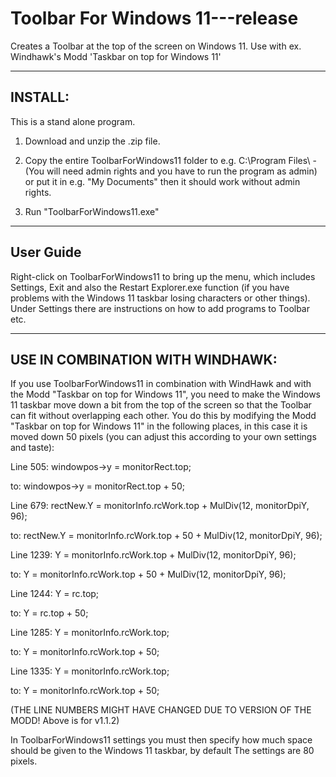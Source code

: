 # Toolbar For Windows 11---release
Creates a Toolbar at the top of the screen on Windows 11. Use with ex. Windhawk's Modd 'Taskbar on top for Windows 11' 

----------------------------------
INSTALL:
----------------------------------
This is a stand alone program.

1. Download and unzip the .zip file.

2. Copy the entire ToolbarForWindows11 folder to e.g.
C:\Program Files\ - (You will need admin rights and you have to run the program as admin)
or put it in e.g. "My Documents\" then it should work without admin rights.

3. Run "ToolbarForWindows11.exe"

----------------------------------
User Guide
----------------------------------
Right-click on ToolbarForWindows11 to bring up the menu, which includes Settings, Exit and also the Restart Explorer.exe function (if you have problems with the Windows 11 taskbar losing characters or other things).
Under Settings there are instructions on how to add programs to Toolbar etc.

----------------------------------
USE IN COMBINATION WITH WINDHAWK:
----------------------------------
If you use ToolbarForWindows11 in combination with WindHawk and with the Modd "Taskbar on top for Windows 11", you need to make the Windows 11 taskbar move down a bit from the top of the screen so that the Toolbar can fit without overlapping each other. You do this by modifying the Modd "Taskbar on top for Windows 11" in the following places, in this case it is moved down 50 pixels (you can adjust this according to your own settings and taste):

Line 505: windowpos->y = monitorRect.top;

to: windowpos->y = monitorRect.top + 50; 

Line 679: rectNew.Y = monitorInfo.rcWork.top + MulDiv(12, monitorDpiY, 96);

to: rectNew.Y = monitorInfo.rcWork.top + 50 + MulDiv(12, monitorDpiY, 96);

Line 1239: Y = monitorInfo.rcWork.top + MulDiv(12, monitorDpiY, 96);

to: Y = monitorInfo.rcWork.top + 50 + MulDiv(12, monitorDpiY, 96);

Line 1244: Y = rc.top;

to: Y = rc.top + 50;

Line 1285: Y = monitorInfo.rcWork.top;

to: Y = monitorInfo.rcWork.top + 50;

Line 1335: Y = monitorInfo.rcWork.top;

to: Y = monitorInfo.rcWork.top + 50;

(THE LINE NUMBERS MIGHT HAVE CHANGED DUE TO VERSION OF THE MODD! Above is for v1.1.2)

In ToolbarForWindows11 settings you must then specify how much space should be given to the Windows 11 taskbar, by default The settings are 80 pixels.


